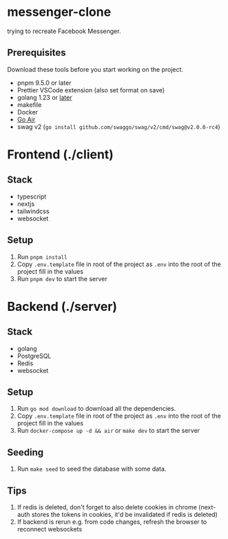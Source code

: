 # messenger-clone

trying to recreate Facebook Messenger.

## Prerequisites

Download these tools before you start working on the project.

- pnpm 9.5.0 or later
- Prettier VSCode extension (also set format on save)
- golang 1.23 or [later](https://go.dev)
- makefile
- Docker
- [Go Air](https://github.com/air-verse/air)
- swag v2 (`go install github.com/swaggo/swag/v2/cmd/swag@v2.0.0-rc4`)

# Frontend (./client)

## Stack

- typescript
- nextjs
- tailwindcss
- websocket

## Setup

1. Run `pnpm install`
2. Copy `.env.template` file in root of the project as `.env` into the root of the project fill in the values
3. Run `pnpm dev` to start the server

# Backend (./server)

## Stack

- golang
- PostgreSQL
- Redis
- websocket

## Setup

1. Run `go mod download` to download all the dependencies.
2. Copy `.env.template` file in root of the project as `.env` into the root of the project fill in the values
3. Run `docker-compose up -d && air` or `make dev` to start the server

## Seeding
1. Run `make seed` to seed the database with some data.

## Tips
1. If redis is deleted, don't forget to also delete cookies in chrome (next-auth stores the tokens in cookies, it'd be invalidated if redis is deleted)
2. If backend is rerun e.g. from code changes, refresh the browser to reconnect websockets